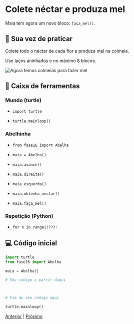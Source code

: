 # Colete néctar e produza mel

Maia tem agora um novo bloco: `faça_mel()`.

## 🐝 Sua vez de praticar

Colete todo o néctar de cada flor e produza mel na colmeia.

Use laços aninhados e no máximo 8 blocos.

![Agora temos colmeias para fazer mel](cenario_16.png "Agora temos colmeias para fazer mel")

## 🧰 Caixa de ferramentas

### Mundo (turtle)

- `import turtle`

- `turtle.mainloop()`

### Abelhinha

- `from fase16 import Abelha`

- `maia = Abelha()`

- `maia.avance()`

- `maia.direita()`

- `maia.esquerda()`

- `maia.obtenha_nectar()`

- `maia.faça_mel()`

### Repetição (Python)

- `for n in range(???):`


## 💻 Código inicial

```python
import turtle
from fase16 import Abelha

maia = Abelha()

# Seu código a partir daqui



# Fim do seu código aqui

turtle.mainloop()

```

[Anterior](../fase15/README.md) | [Próximo](../fase17/README.md)